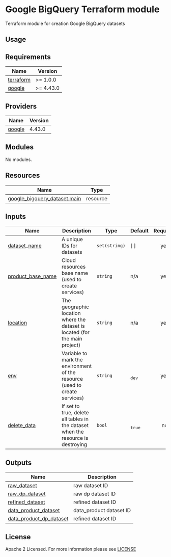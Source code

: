 # Google BigQuery Terraform module
Terraform module for creation Google BigQuery datasets

## Usage

<!-- BEGIN_TF_DOCS -->
## Requirements
| Name                                                                      | Version   |
| ------------------------------------------------------------------------- | --------- |
| <a name="requirement_terraform"></a> [terraform](#requirement\_terraform) | >= 1.0.0  |
| <a name="requirement_google"></a> [google](#requirement\_google)          | >= 4.43.0 |

## Providers
| Name                                                       | Version |
| ---------------------------------------------------------- | ------- |
| <a name="provider_google"></a> [google](#provider\_google) | 4.43.0  |

## Modules
No modules.

## Resources
| Name                                                                                                                            | Type     |
| ------------------------------------------------------------------------------------------------------------------------------- | -------- |
| [google_bigquery_dataset.main](https://registry.terraform.io/providers/hashicorp/google/latest/docs/resources/bigquery_dataset) | resource |

## Inputs
| Name                                                                                      | Description                                                                      | Type          | Default             | Required |
| ----------------------------------------------------------------------------------------- | -------------------------------------------------------------------------------- | ------------- | ------------------- | :------: |
| <a name="input_dataset_name"></a> [dataset\_name](#input\_dataset\_name)                  | A unique IDs for datasets                                                        | `set(string)` | [ ]                 |   yes    |
| <a name="input_product_base_name"></a> [product\_base\_name](#input\_product\_base\_name) | Cloud resources base name (used to create services)                              | `string`      | n/a                 |   yes    |
| <a name="input_location"></a> [location](#input\_location)                                | The geographic location where the dataset is located (for the main project)      | `string`      | n/a                 |   yes    |
| <a name="input_env"></a> [env](#input\_env)                                               | Variable to mark the environment of the resource (used to create services)       | `string`      | <pre><br>dev</pre>  |   yes    |
| <a name="input_delete_data"></a> [delete\_data](#input\_delete\_data)                     | If set to true, delete all tables in the dataset when the resource is destroying | `bool`        | <pre><br>true</pre> |    no    |

## Outputs
| Name                                                                                                            | Description             |
| --------------------------------------------------------------------------------------------------------------- | ----------------------- |
| <a name="output_raw_dataset"></a> [raw\_dataset](#output\_raw\_dataset)                                         | raw dataset ID          |
| <a name="output_raw_dp_dataset"></a> [raw\_dp\_dataset](#output\_raw\_dp\_dataset)                              | raw dp dataset ID       |
| <a name="output_refined_dataset"></a> [refined\_dataset](#output\_refined\_dataset)                             | refined dataset ID      |
| <a name="output_data_product_dataset"></a> [data\_product\_dataset](#output\_data\_product\_dataset)            | data_product dataset ID |
| <a name="output_data_product_dp_dataset"></a> [data\_product\_dp\_dataset](#output\_data\_product\_dp\_dataset) | refined dataset ID      |

<!-- END_TF_DOCS -->

## License
Apache 2 Licensed. For more information please see [LICENSE](https://github.com/data-platform-hq/terraform-google-bigquery/blob/main/LICENSE)